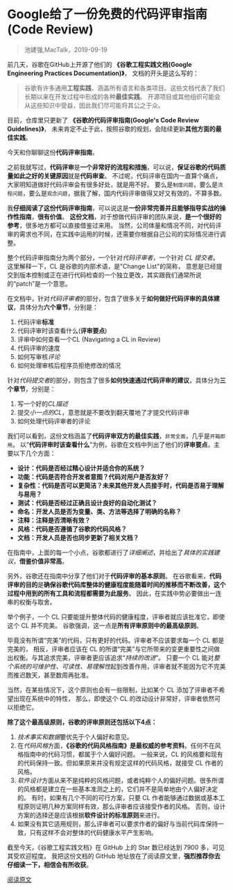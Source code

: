 

Google给了一份免费的**代码评审指南(Code Review)**
===============================
> 池建强,MacTalk，2019-09-19

前几天，谷歌在GitHub上开源了他们的 **《谷歌工程实践文档(Google Engineering Practices Documentation)》**，
文档的开头是这么写的：

> 谷歌有许多通用**工程实践**，涵盖所有语言和各类项目。这些文档代表了我们长期以来在开发过程中形成的各种**最佳实践**。
> 开源项目或其他组织可能会从这些知识中受益，因此我们尽可能将其公之于众。

目前，仓库里只更新了 **《谷歌的代码评审指南(Google's Code Review Guidelines)》**，
未来肯定不止于此，按照谷歌的规划，会陆续更新**其他方面的最佳实践**。

今天和你聊聊这份**代码评审指南**。

之前我就写过，**代码评审**是**一个非常好的流程和措施**，可以说，**保证谷歌的代码质量如此之好的关键原因**就是**代码审查**。
不过呢，代码评审在国内一直算个痛点，大家明知道做好代码评审会有很多好处，就是用不好。
要么是`制度问题`，要么是`流程问题`，要么是`观念问题`，据我了解，国内代码评审做得又好又有效的，不算多数。

我**仔细阅读了这份代码评审指南**，可以说这是**一份非常完善并且能够指导实战的操作性指南**，**很有价值**。
**这份文档**，对于想做代码评审的团队来说，**是一个很好的参考**，很多地方都可以直接借鉴过来用。
当然，公司体量和情况不同，对代码评审的需求也不同，在实践中运用的时候，还需要你根据自己公司的实际情况进行调整。

整个代码评审指南分为两个部分，一个针对*代码评审者*，一个针对 *CL 提交者*。
这里解释一下，CL 是谷歌的内部术语，是"Change List"的简称，
意思是已经提交到版本控制或正在进行代码检查的一个独立更改，其实跟我们通常所说的“patch”是一个意思。

在文档中，针对*代码评审者*的部分，包含了很多关于**如何做好代码评审的具体建议**，具体分为**六个章节**，分别是：
1. 代码评审**标准**
2. 代码评审时该查看什么(**评审要点**)
3. 评审中如何查看一个CL (Navigating a CL in Review)
4. 代码评审的速度
5. 如何写审核*评论*
6. 如何处理审核后程序员拒绝修改的情况

针对*代码提交者*的部分，则包含了很多**如何快速通过代码评审的建议**，具体分为**三个章节**，分别是：
1. 写一个好的*CL描述*
2. 提交*小一点的CL*，意思就是不要改到翻天覆地了才提交代码评审
3. 如何处理代码评审者的评论

我们可以看到，这份文档涵盖了**代码评审双方的最佳实践**，`非常全面`，几乎是`开箱即用`。
以“**代码评审时该查看什么**”为例，谷歌在文档中列出了他们的**评审要点**，主要以下几个方面：
* **设计：代码是否经过精心设计并适合你的系统？**
* **功能：代码是否符合开发者意图？代码对用户是否友好？**
* **复杂性：代码是否可以更简洁？未来其他开发人员接手时，代码是否易于理解与易用？**
* **测试：代码是否经过正确且设计良好的自动化测试？**
* **命名：开发人员是否为变量、类、方法等选择了明确的名称？**
* **注释：注释是否清晰有效？**
* **风格：代码是否遵循了谷歌的代码风格？**
* **文档：开发人员是否也同步更新了相关文档？**

在指南中，上面的每一个小点，谷歌都进行了*详细阐述*，并给出了*具体的实践建议*，**借鉴价值非常高**。

另外，谷歌还在指南中分享了他们对于**代码评审的基本原则**。
在谷歌看来，**代码评审的目的**是**确保谷歌代码库整体的健康程度能随着时间的推移而不断改善，这个过程中用到的所有工具和流程都需要为此服务**。
因此，在实践中势必要做出一连串的权衡与取舍。

举个例子，一个 CL 只要能提升整体代码的健康程度，评审者就应该批准它，即使这个 CL 并不完美。
谷歌强调，这一点是**所有评审原则中的最高级原则**。

毕竟没有所谓“完美”的代码，只有更好的代码。评审者不应该要求每一个 CL 都是完美的，
相反，评审者应该在 CL 的所谓“完美”与它所带来的变更重要性之间做出权衡。与其追求完美，评审者更应该追求“*持续的改进*”。
只要一个 CL 能对*整个系统的可维护性、可读性、易理解性*起到改善作用，评审者就不能因为它不完美而推迟数天，甚至数周再批准。

当然，在某些情况下，这个原则也会有一些限制，比如某个 CL 添加了评审者不希望出现在系统中的特性，
那么，即使这个 CL 的改动设计非常好，评审者依然可以拒绝它。

**除了这个最高级原则，谷歌的评审原则还包括以下4点：**
1. *技术事实和数据*要优先于个人偏好和意见。
2. 在*代码风格*方面，**《谷歌的代码风格指南》是最权威的参考资料**。任何不在风格指南中的代码习惯，都属于个人偏好问题。
   一般来说，CL 的风格要和现有的代码保持一致。但如果原来并没有规定这样的代码风格，就接受 CL 作者的风格。
3. *软件设计*方面从来不是纯粹的风格问题，或者纯粹个人的偏好问题。很多所谓的风格都是建立在一些基本准测之上的，它们并不是简单地由个人偏好决定的。
   有时，如果有几个不同的可行方案，只要 CL 作者能够通过数据或基本工程原则证明几种方案同样有效，那么评审者应该接受作者的风格。
   否则，设计方案的选择还是应该根据**软件设计的标准原则**来进行。
4. 如果没有其它适用规则，那么评审者可以要求作者的偏好与当前代码库保持一致，只有这样不会对整体的代码健康水平产生影响。

截至今天，《谷歌工程实践文档》在 GitHub 上的 Star 数已经达到 7900 多，可见其受欢迎程度。
我把这份文档的 GitHub 地址放在了阅读原文里，**强烈推荐你去仔细读一下，相信会有所收获**。

[阅读原文](https://mp.weixin.qq.com/s?__biz=MjM5ODQ2MDIyMA==&mid=2650716316&idx=1&sn=424fbff86f76c5a80389154088f66c0e)

